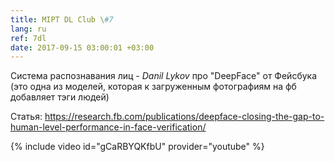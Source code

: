 ```yaml
---
title: MIPT DL Club \#7
lang: ru
ref: 7dl
date: 2017-09-15 03:00:01 +03:00
---
```


Система распознавания лиц - _Danil Lykov_ про "DeepFace" от Фейсбука
(это одна из моделей, которая к загруженным фотографиям на фб добавляет тэги людей)

Статья: https://research.fb.com/publications/deepface-closing-the-gap-to-human-level-performance-in-face-verification/

{% include video id="gCaRBYQKfbU" provider="youtube" %}
